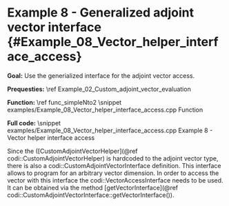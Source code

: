 Example 8 - Generalized adjoint vector interface {#Example_08_Vector_helper_interface_access}
=======

**Goal:** Use the generialized interface for the adjoint vector access.

**Prequesties:** \ref Example_02_Custom_adjoint_vector_evaluation

**Function:** \ref func_simpleNto2
\snippet examples/Example_08_Vector_helper_interface_access.cpp Function

**Full code:**
\snippet examples/Example_08_Vector_helper_interface_access.cpp Example 8 - Vector helper interface access

Since the ([CustomAdjointVectorHelper](@ref codi::CustomAdjointVectorHelper) is hardcoded to the adjoint vector type,
there is also a codi::CustomAdjointVectorInterface definition. This interface allows to program for an arbitrary
vector dimension. In order to access the vector with this interface the codi::VectorAccessInterface needs to be used.
It can be obtained via the method [getVectorInterface](@ref codi::CustomAdjointVectorInterface::getVectorInterface()).
